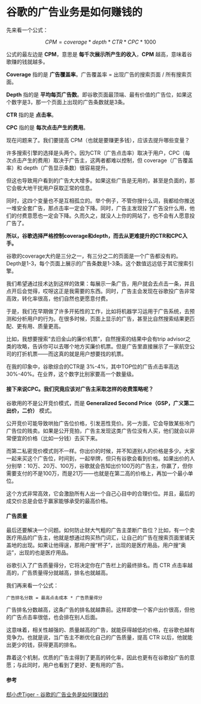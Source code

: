 # 谷歌的广告业务是如何赚钱的

先来看一个公式：

$$
CPM = coverage * depth * CTR * CPC * 1000
$$

公式的最左边是 **CPM**，意思是 **每千次展示所产生的收入**，**CPM** 越高，意味着谷歌赚的钱就越多。

**Coverage** 指的是 **广告覆盖率**。广告覆盖率 = 出现广告的搜索页面 / 所有搜索页面。

**Depth** 指的是 **平均每页广告数**。即谷歌页面最顶端、最有价值的广告位，如果这个数字是3，那一个页面上出现的广告条数就是3条。

**CTR** 指的是 **点击率**。

**CPC** 指的是 **每次点击产生的费用**。



现在问题来了。我们要提高 CPM（也就是要赚更多钱），应该去提升哪些变量？

许多搜索引擎的选择是头两个。因为CTR（广告点击率）取决于用户，CPC（每次点击产生的费用）取决于广告主，这两者都难以控制，但 coverage（广告覆盖率）和 depth（广告显示条数）很容易提升。

但这也导致用户看到的广告大大增多。如果这些广告是无用的，甚至是负面的，那它会极大地干扰用户获取正常的信息。

同时，这四个变量也不是互相孤立的。举个例子，不管你搜什么词，我都给你推送一堆安全套广告，那点击率一定会下降。同时，广告主发现投了广告没什么用，他们的付费意愿也一定会下降。久而久之，就没人上你的网站了，也不会有人愿意投广告了。



**所以，谷歌选择严格控制coverage和depth，而去从更难提升的CTR和CPC入手。**

谷歌的coverage大约是三分之一，有三分之二的页面是一个广告都没有的。Depth是1-3，每个页面上展示的广告条数是1-3条。这个数值远远低于其它搜索引擎。

我们希望通过技术达到这样的效果：每展示一条广告，用户就会去点击一条，并且点开后会觉得，哎呀这正是我需要的东西。同时，广告主会发现在谷歌投广告非常高效，转化率很高，他们自然也更愿意付费。

于是，我们在早期做了许多开拓性的工作，比如将机器学习运用于广告系统，去预测和分析用户的行为。在很多时候，页面上显示的广告，甚至比自然搜索结果更匹配、更有用、质量更高。

比如，我想要搜索“去旧金山的廉价机票”，自然搜索的结果中会有trip advisor之类的攻略，告诉你可以去哪个地方买廉价机票。但是广告里直接展示了一家航空公司的打折机票——而这真的就是用户想要找的机票。

在我的印象中，谷歌综合的CTR是 3%-4%，其中TOP位的广告点击率高达30%-40%。在业界，这个数字比别家要高一个数量级。



#### 接下来说CPC。我们究竟应该对广告主采取怎样的收费策略呢？

谷歌用的不是公开竞价模式，而是 **Generalized Second Price（GSP，广义第二出价，二价）** 模式。

公开竞价可能导致哄抬广告位价格，引发恶性竞价。另一方面，它会导致某些冷门广告位的贱卖。如果是公开竞拍，广告主发现这类广告位没有人买，他们就会以非常便宜的价格（比如一分钱）去买下来。

而第二私密竞价模式则不一样。你出价的时候，并不知道别人的价格是多少。大家一起来买这个广告位，时间到，一起举牌，但只有谷歌会看到价格。如果出价的人分别举：10万、20万、100万，谷歌就会告知出价100万的广告主，你赢了，但你需要支付的不是100万，而是21万——也就是在第二高的价格上，再加一个最小单位。

这个方式非常高效，它会激励所有人出一个自己心目中的合理价位。并且，最后的成交价总是会低于赢家能够承受的最高价格。



#### 广告质量

最后还要解决一个问题。如何防止财大气粗的广告主垄断广告位？比如，有一个卖医疗用品的广告主，他就是想通过购买热门词汇，让自己的广告在搜索页面里铺天盖地的出现。如果让他得逞，那用户搜“杯子”，出现的是医疗用品，用户搜“奥运”，出现的也是医疗用品。

谷歌引入了广告质量得分，它将决定你在广告栏上的最终排名。而 CTR 点击率越高的，广告质量得分就越高，排名也就越高。

我们再来看一个公式：

`广告排名分数 = 最高点击成本 * 广告质量得分`

广告排名分数越高，这条广告的排名就越靠前。这样即使一个客户出价很高，但他的广告点击率很低，也会排在别人后面。

这意味着，相关性越强的、质量越高的广告，就能获得越低的价格，在谷歌也越有竞争力。也就是说，当广告主不断优化自己的广告质量，提高 CTR 以后，他就能出更少的钱，获得更高的排名。

靠着这个机制，优质的广告主得到了更高的转化率，因此也更有在谷歌投广告的意愿；与此同时，用户也看到了更好、更有用的广告。





#### 参考

[郄小虎Tiger - 谷歌的广告业务是如何赚钱的](https://www.zhihu.com/question/32221970/answer/119083085)

